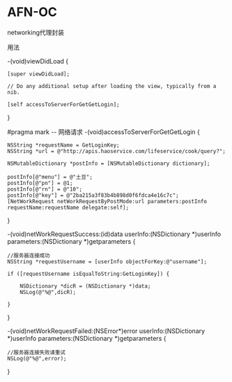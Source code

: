 # AFN-OC
networking代理封装

用法


-(void)viewDidLoad {

    [super viewDidLoad];
    
    // Do any additional setup after loading the view, typically from a nib.
    
    [self accessToServerForGetGetLogin];
}

#pragma mark -- 网络请求
-(void)accessToServerForGetGetLogin
{

    NSString *requestName = GetLoginKey;
    NSString *url = @"http://apis.haoservice.com/lifeservice/cook/query?";
  
    NSMutableDictionary *postInfo = [NSMutableDictionary dictionary];
    
    postInfo[@"menu"] = @"土豆";
    postInfo[@"pn"] = @1;
    postInfo[@"rn"] = @"10";
    postInfo[@"key"] = @"2ba215a3f83b4b898d0f6fdca4e16c7c";
    [NetWorkRequest netWorkRequestByPostMode:url parameters:postInfo requestName:requestName delegate:self];
    
}


-(void)netWorkRequestSuccess:(id)data userInfo:(NSDictionary *)userInfo parameters:(NSDictionary *)getparameters
{

    //服务器连接成功
    NSString *requestUsername = [userInfo objectForKey:@"username"];
    
    if ([requestUsername isEqualToString:GetLoginKey]) {
        
        NSDictionary *dicR = (NSDictionary *)data;
        NSLog(@"%@",dicR);
        
    }
}


-(void)netWorkRequestFailed:(NSError*)error userInfo:(NSDictionary *)userInfo parameters:(NSDictionary *)getparameters
{

    //服务器连接失败请重试
    NSLog(@"%@",error);
}
